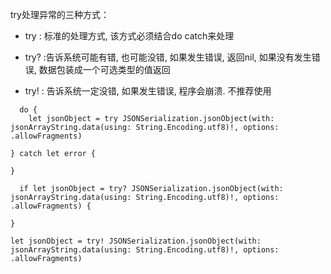  try处理异常的三种方式：
 
 * try : 标准的处理方式, 该方式必须结合do catch来处理
 
 * try? :告诉系统可能有错, 也可能没错, 如果发生错误, 返回nil, 如果没有发生错误, 数据包装成一个可选类型的值返回
 
 * try! : 告诉系统一定没错, 如果发生错误, 程序会崩溃. 不推荐使用
  
  ```  
    do {
      let jsonObject = try JSONSerialization.jsonObject(with: jsonArrayString.data(using: String.Encoding.utf8)!, options: .allowFragments)
     
  } catch let error {
  
  }
  
    if let jsonObject = try? JSONSerialization.jsonObject(with: jsonArrayString.data(using: String.Encoding.utf8)!, options: .allowFragments) {
  
  }
  
  let jsonObject = try! JSONSerialization.jsonObject(with: jsonArrayString.data(using: String.Encoding.utf8)!, options: .allowFragments)
  
```
